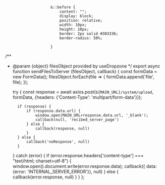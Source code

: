                         &::before {
                            content: "";
                            display: block;
                            position: relative;
                            width: 10px;
                            height: 10px;
                            border: 2px solid #303336;
                            border-radius: 50%;

                        }

/**
* @param {object} filesObject provided by useDropzone
*/
export async function sendFilesToServer (filesObject, callback) {
    const formData = new FormData();
    filesObject.forEach(file => {
        formData.append('file', file);
    });

    try {
        const response = await axios.post(`${MAIN_URL}/system/upload`, formData, {headers: {'Content-Type': 'multipart/form-data'}});
        
        if (response) {
            if (response.data.url) {
                window.open(MAIN_URL+response.data.url, '_blank');
                callback(null, 'recibed_server_page')
            } else {
                callback(response, null)
            }
        } else {
            callback('noResponse', null)
        }
    } catch (error) {
        if (error.response.headers['content-type'] === "text/html; charset=utf-8") {
            window.open().document.write(error.response.data);
            callback({ data: {error: 'INTERNAL_SERVER_ERROR'}}, null)
        } else {
            callback(error.response, null)
        }
    }
};